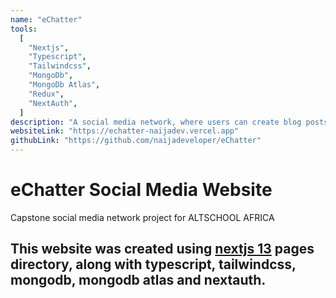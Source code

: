 ```yaml
---
name: "eChatter"
tools:
  [
    "Nextjs",
    "Typescript",
    "Tailwindcss",
    "MongoDb",
    "MongoDb Atlas",
    "Redux",
    "NextAuth",
  ]
description: "A social media network, where users can create blog posts, read blog posts, collaborate on a post, interact with a post through emojis or in comments and more."
websiteLink: "https://echatter-naijadev.vercel.app"
githubLink: "https://github.com/naijadeveloper/eChatter"
---
```


# eChatter Social Media Website

Capstone social media network project for ALTSCHOOL AFRICA

## This website was created using [nextjs 13](https://nextjs.org) pages directory, along with typescript, tailwindcss, mongodb, mongodb atlas and nextauth.
